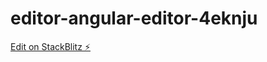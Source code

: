 # editor-angular-editor-4eknju

[Edit on StackBlitz ⚡️](https://stackblitz.com/edit/editor-angular-editor-4eknju)